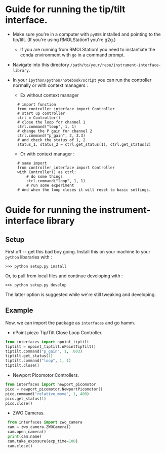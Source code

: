# Guide for running the tip/tilt interface.

* Make sure you're in a computer with `pyUSB` installed and pointing to the
  tip/tilt. (If you're using RMOLStation1 you're g2g.)
  * If you are running from RMOLStation1 you need to instantiate the conda 
    environment with `go` in a command prompt. 
* Navigate into this directory `/path/to/your/repo/instrument-interface-library`.

* In your `ipython/python/notebook/script` you can run the controller normally
  or with context managers :
  * Ex without context manager 
  ```
    # import function
    from controller_interface import Controller
    # start up controller
    ctrl = Controller()
    # close the loop for channel 1
    ctrl.command("loop", 1, 1)
    # change the P gain for channel 2
    ctrl.command("p_gain", 2, 3.3)
    # and check the status of 1, 2
    status_1, status_2 = ctrl.get_status(1), ctrl.get_status(2)
  ```
  
  * Or with context manager :
  ```
    # same import
    from controller_interface import Controller
    with Controller() as ctrl:
        # do some things
        ctrl.command("loop", 1, 1)
        # run some experiment
    # And when the loop closes it will reset to basic settings.
  ```




# Guide for running the instrument-interface library


Setup
-----
First off -- get this bad boy going. Install this on your machine to your
`python` libararies with : 

    >>> python setup.py install 
Or, to pull from local files and continue developing with : 
    
    >>> python setup.py develop

The latter option is suggested while we're still tweaking and developing. 

Example
-------
Now, we can import the package as `interfaces` and go hamm. 

* nPoint piezo Tip/Tilt Close Loop Controller.

```python  
from interfaces import npoint_tiptilt
tiptilt = npoint_tiptilt.nPointTipTilt()
tiptilt.command("p_gain", 1, .003)
tiptilt.get_status(1)
tiptilt.command("loop", 1, 1)
tiptilt.close()
```

* Newport Picomotor Controllers.

```python
from interfaces import newport_picomotor
pico = newport_picomotor.NewportPicomotor()
pico.command("relative_move", 1, 400)
pico.get_status(1)
pico.close()
```

* ZWO Cameras.

```python
 from interfaces import zwo_camera
 cam = zwo_camera.ZWOCamera()
 cam.open_camera()
 print(cam.name)
 cam.take_exposure(exp_time=100)
 cam.close()
```

